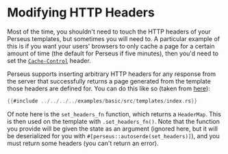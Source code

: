 # Modifying HTTP Headers

Most of the time, you shouldn't need to touch the HTTP headers of your Perseus templates, but sometimes you will need to. A particular example of this is if you want your users' browsers to only cache a page for a certain amount of time (the default for Perseus if five minutes), then you'd need to set the [`Cache-Control`](https://developer.mozilla.org/en-US/docs/Web/HTTP/Headers/Cache-Control) header.

Perseus supports inserting arbitrary HTTP headers for any response from the server that successfully returns a page generated from the template those headers are defined for. You can do this like so (taken from [here](https://github.com/framesurge/perseus/blob/main/examples/basic/src/templates/index.rs)):

```rust
{{#include ../../../../examples/basic/src/templates/index.rs}}
```

Of note here is the `set_headers_fn` function, which returns a `HeaderMap`. This is then used on the template with `.set_headers_fn()`. Note that the function you provide will be given the state as an argument (ignored here, but it will be deserialized for you with `#[perseus::autoserde(set_headers)]`), and you must return some headers (you can't return an error).
